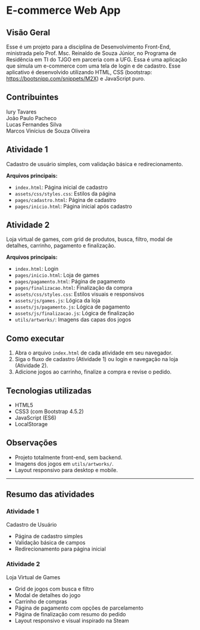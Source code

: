 # E-commerce Web App

## Visão Geral

Esse é um projeto para a disciplina de Desenvolvimento Front-End, ministrada pelo Prof. Msc. Reinaldo de Souza Júnior, no Programa de Residência em TI do TJGO em parceria com a UFG. Essa é uma aplicação que simula um e-commerce com uma tela de login e de cadastro. Esse aplicativo é desenvolvido utilizando HTML, CSS (bootstrap: https://bootsnipp.com/snippets/M2X) e JavaScript puro.

## Contribuintes

Iury Tavares\
João Paulo Pacheco\
Lucas Fernandes Silva\
Marcos Vinícius de Souza Oliveira

## Atividade 1

Cadastro de usuário simples, com validação básica e redirecionamento.

**Arquivos principais:**

- `index.html`: Página inicial de cadastro
- `assets/css/styles.css`: Estilos da página
- `pages/cadastro.html`: Página de cadastro
- `pages/inicio.html`: Página inicial após cadastro

## Atividade 2

Loja virtual de games, com grid de produtos, busca, filtro, modal de detalhes, carrinho, pagamento e finalização.

**Arquivos principais:**

- `index.html`: Login
- `pages/inicio.html`: Loja de games
- `pages/pagamento.html`: Página de pagamento
- `pages/finalizacao.html`: Finalização da compra
- `assets/css/styles.css`: Estilos visuais e responsivos
- `assets/js/games.js`: Lógica da loja
- `assets/js/pagamento.js`: Lógica de pagamento
- `assets/js/finalizacao.js`: Lógica de finalização
- `utils/artworks/`: Imagens das capas dos jogos

## Como executar

1. Abra o arquivo `index.html` de cada atividade em seu navegador.
2. Siga o fluxo de cadastro (Atividade 1) ou login e navegação na loja (Atividade 2).
3. Adicione jogos ao carrinho, finalize a compra e revise o pedido.

## Tecnologias utilizadas

- HTML5
- CSS3 (com Bootstrap 4.5.2)
- JavaScript (ES6)
- LocalStorage

## Observações

- Projeto totalmente front-end, sem backend.
- Imagens dos jogos em `utils/artworks/`.
- Layout responsivo para desktop e mobile.

---

## Resumo das atividades

### Atividade 1

Cadastro de Usuário

- Página de cadastro simples
- Validação básica de campos
- Redirecionamento para página inicial

### Atividade 2

Loja Virtual de Games

- Grid de jogos com busca e filtro
- Modal de detalhes do jogo
- Carrinho de compras
- Página de pagamento com opções de parcelamento
- Página de finalização com resumo do pedido
- Layout responsivo e visual inspirado na Steam
